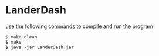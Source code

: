 # LanderDash
use the following commands to compile and run the program
```
$ make clean
$ make 
$ java -jar LanderDash.jar
```
